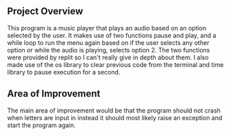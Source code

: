 ## Project Overview  
This program is a music player that plays an audio based on an option selected by the user. It makes use of two functions pause and play, and a while loop to run the menu again based on if the user selects any other option or while the audio is playing, selects option 2. The two functions were provided by replit so I can't really give in depth about them. I also made use of the os library to clear previous code from the terminal and time library to pause execution for a second.  

## Area of Improvement  
The main area of improvement would be that the program should not crash when letters are input in instead it should most likely raise an exception and start the program again. 